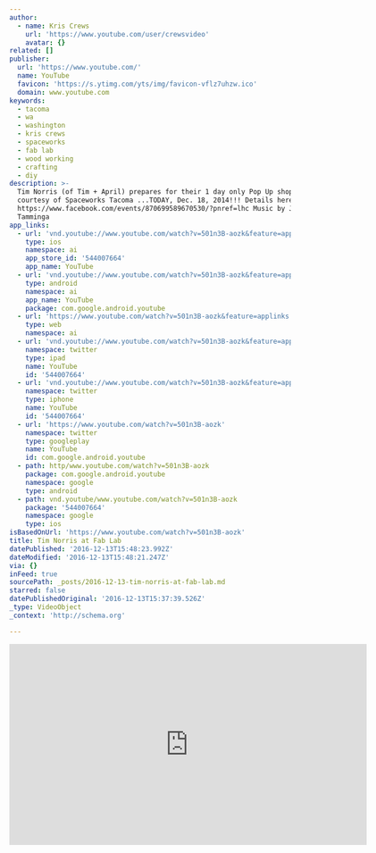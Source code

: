 ```yaml
---
author:
  - name: Kris Crews
    url: 'https://www.youtube.com/user/crewsvideo'
    avatar: {}
related: []
publisher:
  url: 'https://www.youtube.com/'
  name: YouTube
  favicon: 'https://s.ytimg.com/yts/img/favicon-vflz7uhzw.ico'
  domain: www.youtube.com
keywords:
  - tacoma
  - wa
  - washington
  - kris crews
  - spaceworks
  - fab lab
  - wood working
  - crafting
  - diy
description: >-
  Tim Norris (of Tim + April) prepares for their 1 day only Pop Up shop,
  courtesy of Spaceworks Tacoma ...TODAY, Dec. 18, 2014!!! Details here:
  https://www.facebook.com/events/870699589670530/?pnref=lhc Music by Justin
  Tamminga
app_links:
  - url: 'vnd.youtube://www.youtube.com/watch?v=501n3B-aozk&feature=applinks'
    type: ios
    namespace: ai
    app_store_id: '544007664'
    app_name: YouTube
  - url: 'vnd.youtube://www.youtube.com/watch?v=501n3B-aozk&feature=applinks'
    type: android
    namespace: ai
    app_name: YouTube
    package: com.google.android.youtube
  - url: 'https://www.youtube.com/watch?v=501n3B-aozk&feature=applinks'
    type: web
    namespace: ai
  - url: 'vnd.youtube://www.youtube.com/watch?v=501n3B-aozk&feature=applinks'
    namespace: twitter
    type: ipad
    name: YouTube
    id: '544007664'
  - url: 'vnd.youtube://www.youtube.com/watch?v=501n3B-aozk&feature=applinks'
    namespace: twitter
    type: iphone
    name: YouTube
    id: '544007664'
  - url: 'https://www.youtube.com/watch?v=501n3B-aozk'
    namespace: twitter
    type: googleplay
    name: YouTube
    id: com.google.android.youtube
  - path: http/www.youtube.com/watch?v=501n3B-aozk
    package: com.google.android.youtube
    namespace: google
    type: android
  - path: vnd.youtube/www.youtube.com/watch?v=501n3B-aozk
    package: '544007664'
    namespace: google
    type: ios
isBasedOnUrl: 'https://www.youtube.com/watch?v=501n3B-aozk'
title: Tim Norris at Fab Lab
datePublished: '2016-12-13T15:48:23.992Z'
dateModified: '2016-12-13T15:48:21.247Z'
via: {}
inFeed: true
sourcePath: _posts/2016-12-13-tim-norris-at-fab-lab.md
starred: false
datePublishedOriginal: '2016-12-13T15:37:39.526Z'
_type: VideoObject
_context: 'http://schema.org'

---
```

<iframe src="https://cdn.embedly.com/widgets/media.html?src=https%3A%2F%2Fwww.youtube.com%2Fembed%2F501n3B-aozk%3Ffeature%3Doembed&amp;url=http%3A%2F%2Fwww.youtube.com%2Fwatch%3Fv%3D501n3B-aozk&amp;image=https%3A%2F%2Fi.ytimg.com%2Fvi%2F501n3B-aozk%2Fhqdefault.jpg&amp;key=b7d04c9b404c499eba89ee7072e1c4f7&amp;type=text%2Fhtml&amp;schema=youtube" width="640" height="360" scrolling="no" frameborder="0" allowfullscreen="" style=""></iframe>